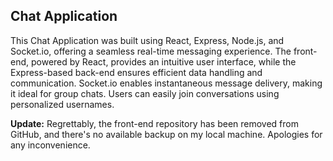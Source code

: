 ## Chat Application 
This Chat Application was built using React, Express, Node.js, and Socket.io, offering a seamless real-time messaging experience. The front-end, powered by React, provides an intuitive user interface, while the Express-based back-end ensures efficient data handling and communication. Socket.io enables instantaneous message delivery, making it ideal for group chats. Users can easily join conversations using personalized usernames.

**Update:** Regrettably, the front-end repository has been removed from GitHub, and there's no available backup on my local machine. Apologies for any inconvenience.
